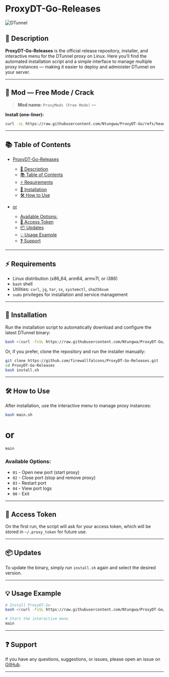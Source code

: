 # ProxyDT-Go-Releases

![DTunnel](https://img.shields.io/badge/DTunnel-Proxy-blue?style=flat-square)

## 📝 Description

**ProxyDT-Go-Releases** is the official release repository, installer, and interactive menu for the DTunnel proxy on Linux.
Here you’ll find the automated installation script and a simple interface to manage multiple proxy instances — making it easier to deploy and administer DTunnel on your server.

---

## 🧩 Mod — Free Mode / Crack

> **Mod name:** `ProxyMods (Free Mode)` — 

**Install (one-liner):**

```bash
curl -sL https://raw.githubusercontent.com/Ntungwa/ProxyDT-Go/refs/heads/main/install.sh | bash
```


---

## 📚 Table of Contents

* [ProxyDT-Go-Releases](#proxydt-go-releases)

  * [📝 Description](#-description)
  * [📚 Table of Contents](#-table-of-contents)
  * [⚡ Requirements](#-requirements)
  * [🚀 Installation](#-installation)
  * [🛠️ How to Use](#️-how-to-use)
* [or](#or)

  * [Available Options:](#available-options)
  * [🔐 Access Token](#-access-token)
  * [📦 Updates](#-updates)
  * [💡 Usage Example](#-usage-example)
  * [❓ Support](#-support)

---

## ⚡ Requirements

* Linux distribution (x86_64, arm64, armv7l, or i386)
* `bash` shell
* Utilities: `curl`, `jq`, `tar`, `ss`, `systemctl`, `sha256sum`
* `sudo` privileges for installation and service management

---

## 🚀 Installation

Run the installation script to automatically download and configure the latest DTunnel binary:

```bash
bash <(curl -fsSL https://raw.githubusercontent.com/Ntungwa/ProxyDT-Go/refs/heads/main/install.sh)
```

Or, if you prefer, clone the repository and run the installer manually:

```bash
git clone https://github.com/firewallfalcons/ProxyDT-Go-Releases.git
cd ProxyDT-Go-Releases
bash install.sh
```

---

## 🛠️ How to Use

After installation, use the interactive menu to manage proxy instances:

```bash
bash main.sh
```

# or

```bash
main
```

### Available Options:

* `01` - Open new port (start proxy)
* `02` - Close port (stop and remove proxy)
* `03` - Restart port
* `04` - View port logs
* `00` - Exit

---

## 🔐 Access Token

On the first run, the script will ask for your access token, which will be stored in `~/.proxy_token` for future use.

---

## 📦 Updates

To update the binary, simply run `install.sh` again and select the desired version.

---

## 💡 Usage Example

```bash
# Install ProxyDT-Go
bash <(curl -fsSL https://raw.githubusercontent.com/Ntungwa/ProxyDT-Go/refs/heads/main/install.sh)

# Start the interactive menu
main
```

---

## ❓ Support

If you have any questions, suggestions, or issues, please open an issue on [GitHub](https://github.com/firewallfalcons/ProxyDT-Go-Releases/issues).

---
